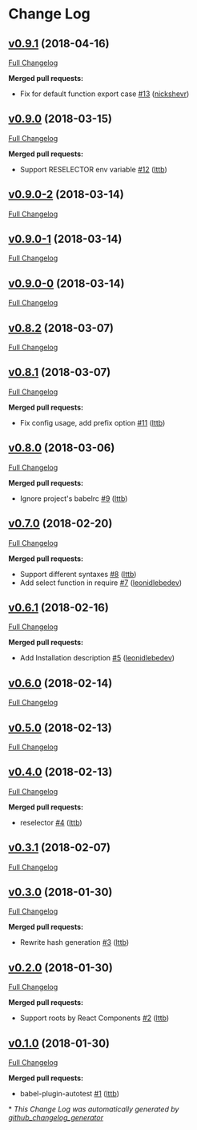 # Change Log

## [v0.9.1](https://github.com/lttb/reselector/tree/v0.9.1) (2018-04-16)

[Full Changelog](https://github.com/lttb/reselector/compare/v0.9.0...v0.9.1)

**Merged pull requests:**

- Fix for default function export case [\#13](https://github.com/lttb/reselector/pull/13) ([nickshevr](https://github.com/nickshevr))

## [v0.9.0](https://github.com/lttb/reselector/tree/v0.9.0) (2018-03-15)

[Full Changelog](https://github.com/lttb/reselector/compare/v0.9.0-2...v0.9.0)

**Merged pull requests:**

- Support RESELECTOR env variable [\#12](https://github.com/lttb/reselector/pull/12) ([lttb](https://github.com/lttb))

## [v0.9.0-2](https://github.com/lttb/reselector/tree/v0.9.0-2) (2018-03-14)

[Full Changelog](https://github.com/lttb/reselector/compare/v0.9.0-1...v0.9.0-2)

## [v0.9.0-1](https://github.com/lttb/reselector/tree/v0.9.0-1) (2018-03-14)

[Full Changelog](https://github.com/lttb/reselector/compare/v0.9.0-0...v0.9.0-1)

## [v0.9.0-0](https://github.com/lttb/reselector/tree/v0.9.0-0) (2018-03-14)

[Full Changelog](https://github.com/lttb/reselector/compare/v0.8.2...v0.9.0-0)

## [v0.8.2](https://github.com/lttb/reselector/tree/v0.8.2) (2018-03-07)

[Full Changelog](https://github.com/lttb/reselector/compare/v0.8.1...v0.8.2)

## [v0.8.1](https://github.com/lttb/reselector/tree/v0.8.1) (2018-03-07)

[Full Changelog](https://github.com/lttb/reselector/compare/v0.8.0...v0.8.1)

**Merged pull requests:**

- Fix config usage, add prefix option [\#11](https://github.com/lttb/reselector/pull/11) ([lttb](https://github.com/lttb))

## [v0.8.0](https://github.com/lttb/reselector/tree/v0.8.0) (2018-03-06)

[Full Changelog](https://github.com/lttb/reselector/compare/v0.7.0...v0.8.0)

**Merged pull requests:**

- Ignore project's babelrc [\#9](https://github.com/lttb/reselector/pull/9) ([lttb](https://github.com/lttb))

## [v0.7.0](https://github.com/lttb/reselector/tree/v0.7.0) (2018-02-20)

[Full Changelog](https://github.com/lttb/reselector/compare/v0.6.1...v0.7.0)

**Merged pull requests:**

- Support different syntaxes [\#8](https://github.com/lttb/reselector/pull/8) ([lttb](https://github.com/lttb))
- Add select function in require [\#7](https://github.com/lttb/reselector/pull/7) ([leonidlebedev](https://github.com/leonidlebedev))

## [v0.6.1](https://github.com/lttb/reselector/tree/v0.6.1) (2018-02-16)

[Full Changelog](https://github.com/lttb/reselector/compare/v0.6.0...v0.6.1)

**Merged pull requests:**

- Add Installation description [\#5](https://github.com/lttb/reselector/pull/5) ([leonidlebedev](https://github.com/leonidlebedev))

## [v0.6.0](https://github.com/lttb/reselector/tree/v0.6.0) (2018-02-14)

[Full Changelog](https://github.com/lttb/reselector/compare/v0.5.0...v0.6.0)

## [v0.5.0](https://github.com/lttb/reselector/tree/v0.5.0) (2018-02-13)

[Full Changelog](https://github.com/lttb/reselector/compare/v0.4.0...v0.5.0)

## [v0.4.0](https://github.com/lttb/reselector/tree/v0.4.0) (2018-02-13)

[Full Changelog](https://github.com/lttb/reselector/compare/v0.3.1...v0.4.0)

**Merged pull requests:**

- reselector [\#4](https://github.com/lttb/reselector/pull/4) ([lttb](https://github.com/lttb))

## [v0.3.1](https://github.com/lttb/reselector/tree/v0.3.1) (2018-02-07)

[Full Changelog](https://github.com/lttb/reselector/compare/v0.3.0...v0.3.1)

## [v0.3.0](https://github.com/lttb/reselector/tree/v0.3.0) (2018-01-30)

[Full Changelog](https://github.com/lttb/reselector/compare/v0.2.0...v0.3.0)

**Merged pull requests:**

- Rewrite hash generation [\#3](https://github.com/lttb/reselector/pull/3) ([lttb](https://github.com/lttb))

## [v0.2.0](https://github.com/lttb/reselector/tree/v0.2.0) (2018-01-30)

[Full Changelog](https://github.com/lttb/reselector/compare/v0.1.0...v0.2.0)

**Merged pull requests:**

- Support roots by React Components [\#2](https://github.com/lttb/reselector/pull/2) ([lttb](https://github.com/lttb))

## [v0.1.0](https://github.com/lttb/reselector/tree/v0.1.0) (2018-01-30)

[Full Changelog](https://github.com/lttb/reselector/compare/99af820c758538d1c1d90363bfae8f07e212cb23...v0.1.0)

**Merged pull requests:**

- babel-plugin-autotest [\#1](https://github.com/lttb/reselector/pull/1) ([lttb](https://github.com/lttb))



\* *This Change Log was automatically generated by [github_changelog_generator](https://github.com/skywinder/Github-Changelog-Generator)*
